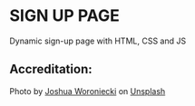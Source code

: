 # SIGN UP PAGE
Dynamic sign-up page with HTML, CSS and JS

## Accreditation: 
Photo by <a href="https://unsplash.com/@joshua_j_woroniecki?utm_content=creditCopyText&utm_medium=referral&utm_source=unsplash">Joshua Woroniecki</a> on <a href="https://unsplash.com/photos/macbook-pro-turned-on-displaying-music-lzh3hPtJz9c?utm_content=creditCopyText&utm_medium=referral&utm_source=unsplash">Unsplash</a>
  